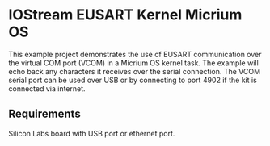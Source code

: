 # IOStream EUSART Kernel Micrium OS

This example project demonstrates the use of EUSART communication over the virtual COM port (VCOM) in a Micrium OS kernel task. The example will echo back any characters it receives over the serial connection. The VCOM serial port can be used over USB or by connecting to port 4902 if the kit is connected via internet.

## Requirements

Silicon Labs board with USB port or ethernet port.

